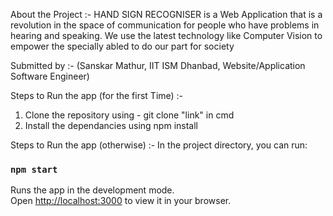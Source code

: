 About the Project :-
HAND SIGN RECOGNISER is a Web Application that is a revolution in the space of communication for people who have problems in hearing and speaking.
We use the latest technology like Computer Vision to empower the specially abled to do our part for society


Submitted by :- 
(Sanskar Mathur,
IIT ISM Dhanbad,
Website/Application Software Engineer)


Steps to Run the app (for the first Time) :-
1. Clone the repository using - git clone "link" in cmd
2. Install the dependancies using npm install

Steps to Run the app (otherwise) :-
In the project directory, you can run:

### `npm start`

Runs the app in the development mode.\
Open [http://localhost:3000](http://localhost:3000) to view it in your browser.

